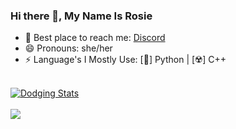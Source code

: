 ### Hi there 👋, My Name Is Rosie
  - 💬 Best place to reach me: [Discord](https://discord.com/users/706172448696959037)
  - 😄 Pronouns: she/her
  - ⚡ Language's I Mostly Use: [👑] Python | [☢️] C++ 
  <br>
<a href="https://github.com/exploit">
  <img align="center" src="https://github-readme-stats.vercel.app/api?username=dodging&show_icons=true&include_all_commits=true&show_icons=true&title_color=fff&icon_color=79ff97&text_color=9f9f9f&bg_color=151515"%20alt="Dodging%20Stats" alt="Dodging Stats" />
</a>
<br><br>
<a href="https://github.com/exploit?tab=repositories">
  <img align="center" src="https://github-readme-stats.vercel.app/api/top-langs/?username=exploit&layout=compact&show_icons=true&title_color=fff&icon_color=79ff97&text_color=9f9f9f&bg_color=151515" />
</a>
<br>
<br>

